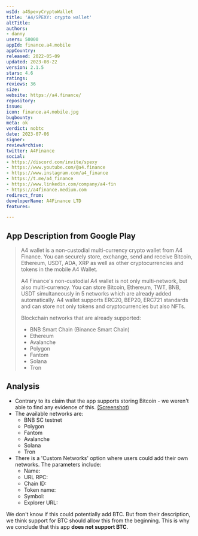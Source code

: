```yaml
---
wsId: a4SpexyCryptoWallet
title: 'A4/SPEXY: crypto wallet'
altTitle: 
authors:
- danny
users: 50000
appId: finance.a4.mobile
appCountry: 
released: 2022-05-09
updated: 2023-08-22
version: 2.1.5
stars: 4.6
ratings: 
reviews: 36
size: 
website: https://a4.finance/
repository: 
issue: 
icon: finance.a4.mobile.jpg
bugbounty: 
meta: ok
verdict: nobtc
date: 2023-07-06
signer: 
reviewArchive: 
twitter: A4Finance
social:
- https://discord.com/invite/spexy
- https://www.youtube.com/@a4.finance
- https://www.instagram.com/a4_finance
- https://t.me/a4_finance
- https://www.linkedin.com/company/a4-fin
- https://a4finance.medium.com
redirect_from: 
developerName: A4Finance LTD
features: 

---
```


## App Description from Google Play

> A4 wallet is a non-custodial multi-currency crypto wallet from A4 Finance. You can securely store, exchange, send and receive Bitcoin, Ethereum, USDT, ADA, XRP as well as other cryptocurrencies and tokens in the mobile A4 Wallet.
>
> A4 Finance's non-custodial A4 wallet is not only multi-network, but also multi-currency. You can store Bitcoin, Ethereum, TWT, BNB, USDT simultaneously in 5 networks which are already added automatically. A4 wallet supports ERC20, BEP20, ERC721 standards and can store not only tokens and cryptocurrencies but also NFTs.
>
> Blockchain networks that are already supported:
>
> - BNB Smart Chain (Binance Smart Chain)
> - Ethereum
> - Avalanche
> - Polygon
> - Fantom
> - Solana
> - Tron

## Analysis

- Contrary to its claim that the app supports storing Bitcoin - we weren't able to find any evidence of this. [(Screenshot)](https://twitter.com/BitcoinWalletz/status/1676850271694254082)
- The available networks are:
  - BNB SC testnet
  - Polygon
  - Fantom
  - Avalanche
  - Solana
  - Tron
- There is a 'Custom Networks' option where users could add their own networks. The parameters include:
  - Name:
  - URL RPC:
  - Chain ID:
  - Token name:
  - Symbol:
  - Explorer URL:

We don't know if this could potentially add BTC. But from their description, we think support for BTC should allow this from the beginning. This is why we conclude that this app **does not support BTC**.
